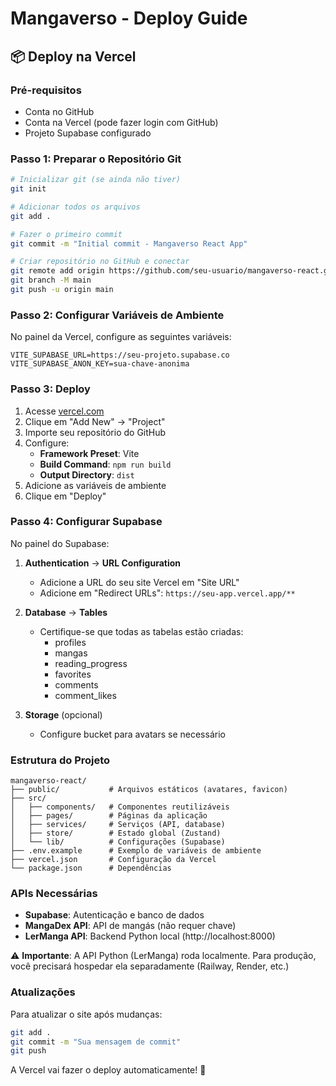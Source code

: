 # Mangaverso - Deploy Guide

## 📦 Deploy na Vercel

### Pré-requisitos
- Conta no GitHub
- Conta na Vercel (pode fazer login com GitHub)
- Projeto Supabase configurado

### Passo 1: Preparar o Repositório Git

```bash
# Inicializar git (se ainda não tiver)
git init

# Adicionar todos os arquivos
git add .

# Fazer o primeiro commit
git commit -m "Initial commit - Mangaverso React App"

# Criar repositório no GitHub e conectar
git remote add origin https://github.com/seu-usuario/mangaverso-react.git
git branch -M main
git push -u origin main
```

### Passo 2: Configurar Variáveis de Ambiente

No painel da Vercel, configure as seguintes variáveis:

```
VITE_SUPABASE_URL=https://seu-projeto.supabase.co
VITE_SUPABASE_ANON_KEY=sua-chave-anonima
```

### Passo 3: Deploy

1. Acesse [vercel.com](https://vercel.com)
2. Clique em "Add New" → "Project"
3. Importe seu repositório do GitHub
4. Configure:
   - **Framework Preset**: Vite
   - **Build Command**: `npm run build`
   - **Output Directory**: `dist`
5. Adicione as variáveis de ambiente
6. Clique em "Deploy"

### Passo 4: Configurar Supabase

No painel do Supabase:

1. **Authentication** → **URL Configuration**
   - Adicione a URL do seu site Vercel em "Site URL"
   - Adicione em "Redirect URLs": `https://seu-app.vercel.app/**`

2. **Database** → **Tables**
   - Certifique-se que todas as tabelas estão criadas:
     - profiles
     - mangas
     - reading_progress
     - favorites
     - comments
     - comment_likes

3. **Storage** (opcional)
   - Configure bucket para avatars se necessário

### Estrutura do Projeto

```
mangaverso-react/
├── public/           # Arquivos estáticos (avatares, favicon)
├── src/
│   ├── components/   # Componentes reutilizáveis
│   ├── pages/        # Páginas da aplicação
│   ├── services/     # Serviços (API, database)
│   ├── store/        # Estado global (Zustand)
│   └── lib/          # Configurações (Supabase)
├── .env.example      # Exemplo de variáveis de ambiente
├── vercel.json       # Configuração da Vercel
└── package.json      # Dependências
```

### APIs Necessárias

- **Supabase**: Autenticação e banco de dados
- **MangaDex API**: API de mangás (não requer chave)
- **LerManga API**: Backend Python local (http://localhost:8000)

⚠️ **Importante**: A API Python (LerManga) roda localmente. Para produção, você precisará hospedar ela separadamente (Railway, Render, etc.)

### Atualizações

Para atualizar o site após mudanças:

```bash
git add .
git commit -m "Sua mensagem de commit"
git push
```

A Vercel vai fazer o deploy automaticamente! 🚀
